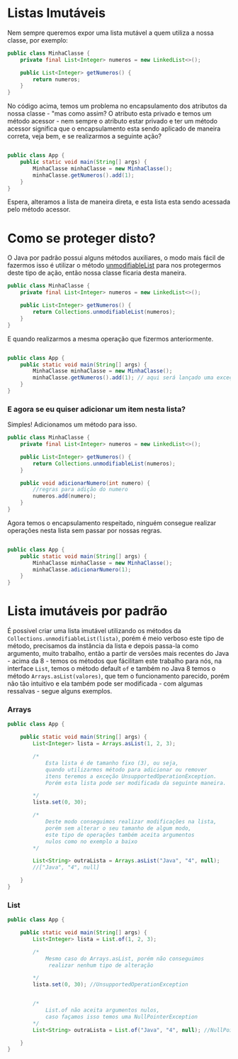 # Listas Imutáveis

Nem sempre queremos expor uma lista mutável a quem utiliza a nossa classe, por exemplo:

```java
public class MinhaClasse {
    private final List<Integer> numeros = new LinkedList<>();

    public List<Integer> getNumeros() {
        return numeros;
    }
}
```

No código acima, temos um problema no encapsulamento dos atributos da nossa classe - "mas como assim? O atributo esta privado e temos um método acessor - nem sempre o atributo estar privado e ter um método acessor significa que o encapsulamento esta sendo aplicado de maneira correta, veja bem, e se realizarmos a seguinte ação?

```java

public class App {
    public static void main(String[] args) {
        MinhaClasse minhaClasse = new MinhaClasse();
        minhaClasse.getNumeros().add(1);
    }
}
``` 

Espera, alteramos a lista de maneira direta, e esta lista esta sendo acessada pelo método acessor.

# Como se proteger disto?

O Java por padrão possui alguns métodos auxiliares, o modo mais fácil de fazermos isso é utilizar o método [unmodifiableList](https://docs.oracle.com/javase/8/docs/api/?java/util/Collections.html) para nos protegermos deste tipo de ação, então nossa classe ficaria desta maneira.


```java
public class MinhaClasse {
    private final List<Integer> numeros = new LinkedList<>();

    public List<Integer> getNumeros() {
        return Collections.unmodifiableList(numeros);
    }
}
```

E quando realizarmos a mesma operação que fizermos anteriormente.

```java

public class App {
    public static void main(String[] args) {
        MinhaClasse minhaClasse = new MinhaClasse();
        minhaClasse.getNumeros().add(1); // aqui será lançado uma exceção do tipo UnsupportedOperationException
    }
}
``` 

### E agora se eu quiser adicionar um item nesta lista?

Simples! Adicionamos um método para isso.

```java
public class MinhaClasse {
    private final List<Integer> numeros = new LinkedList<>();

    public List<Integer> getNumeros() {
        return Collections.unmodifiableList(numeros);
    }

    public void adicionarNumero(int numero) {
        //regras para adição do numero
        numeros.add(numero);
    }
}
```
Agora temos o encapsulamento respeitado, ninguém consegue realizar operações nesta lista sem passar por nossas regras.

```java

public class App {
    public static void main(String[] args) {
        MinhaClasse minhaClasse = new MinhaClasse();
        minhaClasse.adicionarNumero(1);
    }
}
``` 

# Lista imutáveis por padrão

É possivel criar uma lista imutável utilizando os métodos da ```Collections.unmodifiableList(lista)```, porém é meio verboso este tipo de método, precisamos da instância da lista e depois passa-la como argumento, muito trabalho, então a partir de versões mais recentes do Java - acima da 8 - temos os métodos que fácilitam este trabalho para nós, na interface ```List```, temos o método default ```of``` e também no Java 8 temos o método ```Arrays.asList(valores)```, que tem o funcionamento parecido, porém não tão intuitivo e ela também pode ser modificada - com algumas ressalvas - segue alguns exemplos.


### Arrays

```java
public class App {

    public static void main(String[] args) {
        List<Integer> lista = Arrays.asList(1, 2, 3);

        /*
            Esta lista é de tamanho fixo (3), ou seja, 
            quando utilizarmos método para adicionar ou remover 
            itens teremos a exceção UnsupportedOperationException.
            Porém esta lista pode ser modificada da seguinte maneira.

        */
        lista.set(0, 30);

        /*
            Deste modo conseguimos realizar modificações na lista, 
            porém sem alterar o seu tamanho de algum modo,
            este tipo de operações também aceita argumentos 
            nulos como no exemplo a baixo
        */

        List<String> outraLista = Arrays.asList("Java", "4", null);
        //["Java", "4", null]

    }
}
```

### List

```java
public class App {

    public static void main(String[] args) {
        List<Integer> lista = List.of(1, 2, 3);

        /*
            Mesmo caso do Arrays.asList, porém não conseguimos
             realizar nenhum tipo de alteração

        */
        lista.set(0, 30); //UnsupportedOperationException


        /*
            List.of não aceita argumentos nulos, 
            caso façamos isso temos uma NullPointerException
        */
        List<String> outraLista = List.of("Java", "4", null); //NullPointerException

    }
}
```